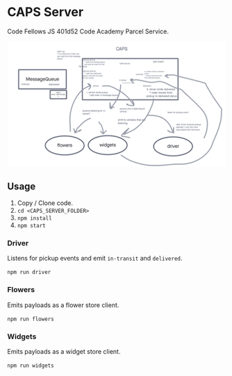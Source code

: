 # CAPS Server

Code Fellows JS 401d52 Code Academy Parcel Service.

![UML](./assets/UML.png)

## Usage

1. Copy / Clone code.
2. `cd <CAPS_SERVER_FOLDER>`
3. `npm install`
4. `npm start`

### Driver

Listens for pickup events and emit `in-transit` and `delivered`.

`npm run driver`

### Flowers

Emits payloads as a flower store client.

`npm run flowers`

### Widgets

Emits payloads as a widget store client.

`npm run widgets`
